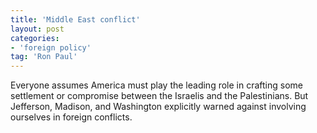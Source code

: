 ```yaml
---
title: 'Middle East conflict'
layout: post
categories:
- 'foreign policy'
tag: 'Ron Paul'
---
```


Everyone assumes America must play the leading role in crafting some settlement or compromise between the Israelis and the Palestinians. But Jefferson, Madison, and Washington explicitly warned against involving ourselves in foreign conflicts.